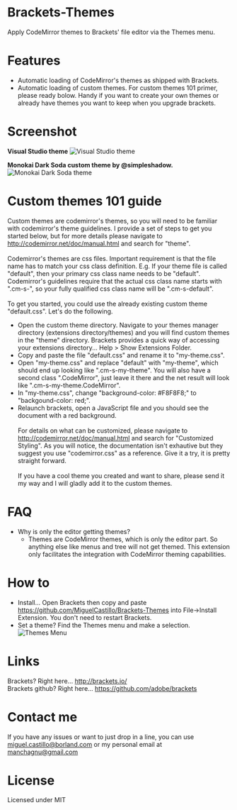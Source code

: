 Brackets-Themes
===============

Apply CodeMirror themes to Brackets' file editor via the Themes menu.


Features
===============

* Automatic loading of CodeMirror's themes as shipped with Brackets.
* Automatic loading of custom themes.  For custom themes 101 primer, please ready bolow.  Handy if you want to create your own themes or already have themes you want to keep when you upgrade brackets.


Screenshot
===============
<b>Visual Studio theme</b>
![Visual Studio theme](https://raw.github.com/wiki/MiguelCastillo/Brackets-Themes/images/VisualStudio.png)

<b>Monokai Dark Soda custom theme by @simpleshadow.</b>
![Monokai Dark Soda theme](https://raw.github.com/wiki/MiguelCastillo/Brackets-Themes/images/MonokaiDarkSoda.png)

Custom themes 101 guide
===============

Custom themes are codemirror's themes, so you will need to be familiar with codemirror's theme guidelines.  I provide a set of steps to get you started below, but for more details please navigate to http://codemirror.net/doc/manual.html and search for "theme".
<br><br>
Codemirror's themes are css files.  Important requirement is that the file name has to match your css class definition.  E.g. If your theme file is called "default", then your primary css class name needs to be "default".  Codemirror's guidelines require that the actual css class name starts with ".cm-s-", so your fully qualified css class name will be ".cm-s-default".
<br><br>
To get you started, you could use the already existing custom theme "default.css".  Let's do the following.
<br>
- Open the custom theme directory.  Navigate to your themes manager directory (extensions directory/themes) and you will find custom themes in the "theme" directory.  Brackets provides a quick way of accessing your extensions directory... Help > Show Extensions Folder.
- Copy and paste the file "default.css" and rename it to "my-theme.css".
- Open "my-theme.css" and replace "default" with "my-theme", which should end up looking like ".cm-s-my-theme".  You will also have a second class ".CodeMirror", just leave it there and the net result will look like ".cm-s-my-theme.CodeMirror".
- In "my-theme.css", change "background-color: #F8F8F8;" to "backgound-color: red;".
- Relaunch brackets, open a JavaScript file and you should see the document with a red background.
<br><br>
For details on what can be customized, please navigate to http://codemirror.net/doc/manual.html and search for "Customized Styling".  As you will notice, the documentation isn't exhautive but they suggest you use "codemirror.css" as a reference.  Give it a try, it is pretty straight forward.
<br><br>
If you have a cool theme you created and want to share, please send it my way and I will gladly add it to the custom themes.


FAQ
===============

* Why is only the editor getting themes?
  - Themes are CodeMirror themes, which is only the editor part. So anything else like menus and tree will not get themed.  This extension only facilitates the integration with CodeMirror theming capabilities.


How to
===============

* Install... Open Brackets then copy and paste https://github.com/MiguelCastillo/Brackets-Themes into File->Install Extension.  You don't need to restart Brackets.
* Set a theme?  Find the Themes menu and make a selection.
![Themes Menu](https://raw.github.com/wiki/MiguelCastillo/Brackets-Themes/images/SetTheme.png)


Links
===============
Brackets? Right here... http://brackets.io/ <br>
Brackets github? Right here... https://github.com/adobe/brackets


Contact me
===============

If you have any issues or want to just drop in a line, you can use miguel.castillo@borland.com or my personal email at manchagnu@gmail.com

License
===============

Licensed under MIT
